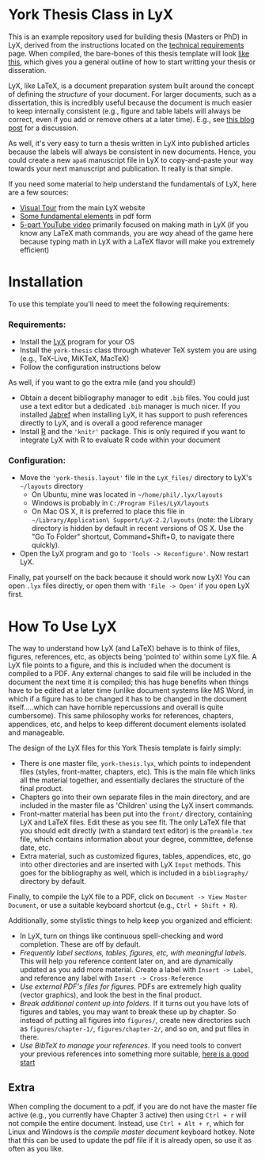 York Thesis Class in LyX
========================

This is an example repository used for building thesis (Masters or PhD) in LyX, derived from the instructions located on the 
[technical requirements](http://gradstudies.yorku.ca/current-students/thesis-dissertation/organization/#section3c) page. 
When compiled, the bare-bones of this thesis template will look [like this](https://github.com/philchalmers/York_Thesis_LyX/blob/master/york-thesis.pdf), which gives you a general outline of 
how to start writting your thesis or disseration.  

LyX, like LaTeX, is a document preparation system built around the concept of defining the
*structure* of your document. For larger documents, such as a dissertation, this is
incredibly useful because the document is much easier to keep internally consistent
(e.g., figure and table labels will always be correct, even if you add or remove others 
at a later time). E.g., see 
[this blog post](https://amrys.wordpress.com/2013/01/16/why-your-should-latex-your-dissertation-or-why-you-dont-have-to-write-your-dissertation-in-word/) for a discussion. 

As well, it's very easy to turn a thesis written in LyX into published articles 
because the labels will always be consistent in new documents. Hence, you could create a 
new `apa6` manuscript file in LyX to copy-and-paste your way 
towards your next manuscript and publication. It really is that simple.

If you need some material to help understand the fundamentals of LyX, here are a few sources:

- [Visual Tour](http://www.lyx.org/VisualTour) from the main LyX website
- [Some fundamental elements](http://ocw.mit.edu/courses/nuclear-engineering/22-033-nuclear-systems-design-project-fall-2011/tools/MIT22_033F11_tools_lyx_tut.pdf) in pdf form
- [5-part YouTube video](https://www.youtube.com/watch?v=m4cEAVmLegg) primarily focused 
  on making math in LyX (if you know any LaTeX math commands, you are *way* ahead of the game here because typing
  math in LyX with a LaTeX flavor will make you extremely efficient)

Installation
========================

To use this template you'll need to meet the following requirements:

### Requirements: 

- Install the [LyX](http://www.lyx.org/) program for your OS 
- Install the `york-thesis` class through whatever TeX system you are using 
  (e.g., TeX-Live, MiKTeX, MacTeX)
- Follow the configuration instructions below

As well, if you want to go the extra mile (and you should!)

- Obtain a decent bibliography manager to edit `.bib` files. You could just use
  a text editor but a dedicated `.bib` manager is much nicer. If you installed
  [Jabref](http://jabref.sourceforge.net/) when installing LyX, 
  it has support to push references directly to LyX, and is overall a good reference manager
- Install [R](http://www.r-project.org/) and the `'knitr'` package. This
  is only required if you want to integrate LyX with R to evaluate R code within
  your document

### Configuration:

- Move the `'york-thesis.layout'` file in the `LyX_files/` directory 
   to LyX's `~/layouts` directory 
     - On Ubuntu, mine was located in `~/home/phil/.lyx/layouts`
     - Windows is probably in `C:/Program Files/LyX/layouts`
     - On Mac OS X, it is preferred to place this file in `~/Library/Application\ Support/LyX-2.2/layouts` (note: the Library directory is hidden by default in recent versions of OS X. Use the "Go To Folder" shortcut, Command+Shift+G, to navigate there quickly).
- Open the LyX program and go to `'Tools -> Reconfigure'`. Now restart LyX.

Finally, pat yourself on the back because it should work now LyX! You can open `.lyx` files 
directly, or open them with `'File -> Open'` if you open LyX first.

How To Use LyX
========================

The way to understand how LyX (and LaTeX) behave is to think of files, figures, references, 
etc, as objects being 'pointed to' within some LyX file. A LyX file points to a figure, and this is 
included when the document is compiled to a PDF. Any external changes to said file will be included in 
the document the next time it is compiled; this has huge benefits when things have to be edited at a 
later time (unlike document systems like MS Word, in which if a figure has to be changed it has to be changed
in the document itself.....which can have horrible repercussions and overall is quite cumbersome). This same
philosophy works for references, chapters, appendices, etc, and helps to keep different document elements 
isolated and manageable.

The design of the LyX files for this York Thesis template is fairly simply: 

- There is one master file, `york-thesis.lyx`, which points to independent files (styles,
  front-matter, chapters, etc). This is the main file which links all the material together, and 
  essentially declares the structure of the final product.
- Chapters go into their own separate files in the main directory, and are included in the master 
  file as 'Children' using the LyX insert commands.
- Front-matter material has been put into the `front/` directory, containing LyX and LaTeX files.
  Edit these as you see fit. The only LaTeX file that you should edit directly (with a standard text
  editor) is the `preamble.tex` file, which contains information about your degree, committee, defense date, etc.
- Extra material, such as customized figures, tables, appendices, etc, go into other directories and are inserted
  with LyX `Input` methods. This goes for the bibliography as well, which is included in a `bibliography/`
  directory by default.

Finally, to compile the LyX file to a PDF, click on `Document -> View Master Document`, or use a suitable
keyboard shortcut (e.g., `Ctrl + Shift + R`). 

Additionally, some stylistic things to help keep you organized and efficient:

- In LyX, turn on things like continuous spell-checking and word completion. These are off by default.
- *Frequently label sections, tables, figures, etc, with meaningful labels*. 
  This will help you reference content later on, and are dynamically updated as you add more material. 
  Create a label with `Insert -> Label`, and reference any label with `Insert -> Cross-Reference`
- *Use external PDF's files for figures*. PDFs are extremely high quality (vector graphics), and look 
  the best in the final product.
- *Break additional content up into folders*. If it turns out you have lots of figures and tables, 
  you may want to break these up by chapter. So instead of putting all figures into `figures/`, 
  create new directories such as `figures/chapter-1/`, `figures/chapter-2/`, and so on, and put files in there.
- *Use BibTeX to manage your references*. If you need tools to convert your previous references into something more
  suitable, [here is a good start](http://www.snowelm.com/~t/doc/tips/makebib.en.html)

Extra
-----------------------

When compling the document to a pdf, if you are do not have the master file active (e.g., you currently have Chapter 3 active) then using `Ctrl + r` will not compile the entire document. Instead, use `Ctrl + Alt + r`, which for Linux and Windows is the *compile master document* keyboard hotkey. Note that this can be used to update the pdf file if it is already open, so use it as often as you like.


